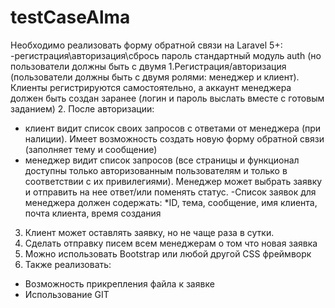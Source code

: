 # testCaseAlma

Необходимо реализовать форму обратной связи на Laravel 5+:
-регистрация\авторизация\сбрось пароль стандартный модуль auth (но пользователи должны быть с
двумя 1.Регистрация/авторизация  (пользователи должны быть с двумя ролями: менеджер
и клиент).
Клиенты регистрируются самостоятельно, а аккаунт менеджера должен быть создан
заранее (логин и пароль выслать вместе с готовым заданием)
2. После авторизации:
- клиент видит список своих запросов с ответами от менеджера (при налиции). Имеет
возможность создать новую форму обратной связи (заполняет тему и сообщение)
- менеджер видит список запросов (все страницы и функционал доступны только
авторизованным пользователям и только в соответствии с их привилегиями). Менеджер
может выбрать заявку и отправить на нее ответ/или поменять статус.
-Список заявок для менеджера должен содержать:
*ID, тема, сообщение, имя клиента, почта клиента, время создания
3. Клиент может оставлять заявку, но не чаще раза в сутки.
4. Сделать отправку писем всем менеджерам о том что новая заявка
5. Можно использовать Bootstrap или любой другой CSS фреймворк
5. Также реализовать:
- Возможность прикрепления файла к заявке
- Использование GIT
